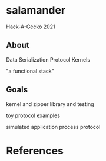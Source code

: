 # salamander
Hack-A-Gecko 2021

## About
Data Serialization Protocol Kernels

"a functional stack"
  
## Goals
kernel and zipper library and testing

toy protocol examples

simulated application process protocol

# References
